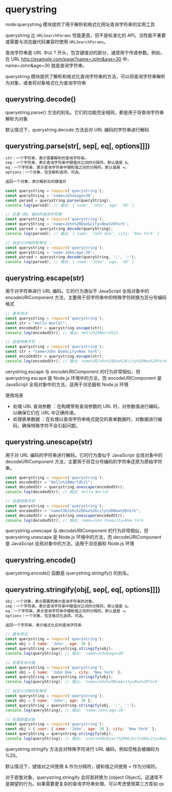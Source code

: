 # querystring
node:querystring 模块提供了用于解析和格式化网址查询字符串的实用工具

querystring 比 `URLSearchParams` 性能更高，但不是标准化的 API。当性能不重要或需要与浏览器代码兼容时使用 `URLSearchParams`。

查询字符串是 URL 中以 ? 开头，包含键值对的部分，通常用于传递参数。例如，在 URL http://example.com/page?name=John&age=30 中，name=John&age=30 就是查询字符串。

querystring 模块提供了解析和格式化查询字符串的方法，可以将查询字符串解析为对象，或者将对象格式化为查询字符串

## querystring.decode()
querystring.parse() 方法的别名。它们的功能完全相同，都是用于将查询字符串解析为对象

默认情况下，querystring.decode 方法会对 URL 编码的字符串进行解码

## querystring.parse(str[, sep[, eq[, options]]])
```txt
str：一个字符串，表示需要解析的查询字符串。
sep：一个字符串，表示查询字符串中键值对之间的分隔符。默认值是 &。
eq：一个字符串，表示查询字符串中键和值之间的分隔符。默认值是 =。
options：一个对象，包含解析选项。可选。

返回一个对象，表示解析后的键值对
```
```js
const querystring = require('querystring');
const queryString = 'name=John&age=30';
const parsed = querystring.parse(queryString);
console.log(parsed); // 输出: { name: 'John', age: '30' }

// 处理 URL 编码的查询字符串 
const querystring = require('querystring');
const queryString = 'name=John%20Doe&city=New%20York';
const parsed = querystring.decode(queryString);
console.log(parsed); // 输出: { name: 'John Doe', city: 'New York' }

// 自定义分隔符和等号 ：
const querystring = require('querystring');
const queryString = 'name:John;age:30';
const parsed = querystring.decode(queryString, ';', ':');
console.log(parsed); // 输出: { name: 'John', age: '30' }

```

## querystring.escape(str)
用于对字符串进行 URL 编码。它的行为类似于 JavaScript 全局对象中的 encodeURIComponent 方法，主要用于将字符串中的特殊字符转换为百分号编码格式
```js
// 基本用法
const querystring = require('querystring');
const str = "Hello World!";
const encodedStr = querystring.escape(str);
console.log(encodedStr); // 输出: Hello%20World%21

// 处理特殊字符 ：
const querystring = require('querystring');
const str = "name=John Doe&city=New York";
const encodedStr = querystring.escape(str);
console.log(encodedStr); // 输出: name%3DJohn%20Doe%26city%3DNew%20York
```
uerystring.escape 与 encodeURIComponent 的行为非常相似，但 querystring.escape 是 Node.js 环境中的方法，而 encodeURIComponent 是 JavaScript 全局对象中的方法，适用于浏览器和 Node.js 环境

使用场景
- 处理 URL 查询参数 ：在构建带有查询参数的 URL 时，对参数值进行编码，以确保它们在 URL 中正确传递。
- 处理表单数据 ：在处理以查询字符串格式提交的表单数据时，对数据进行编码，确保特殊字符不会引起问题。

## querystring.unescape(str)
用于对 URL 编码的字符串进行解码。它的行为类似于 JavaScript 全局对象中的 decodeURIComponent 方法，主要用于将百分号编码的字符串还原为原始字符串。
```js
const querystring = require('querystring');
const encodedStr = "Hello%20World%21";
const decodedStr = querystring.unescape(encodedStr);
console.log(decodedStr); // 输出: Hello World!

// 处理特殊字符 ：
const querystring = require('querystring');
const encodedStr = "name%3DJohn%20Doe%26city%3DNew%20York";
const decodedStr = querystring.unescape(encodedStr);
console.log(decodedStr); // 输出: name=John Doe&city=New York

```
querystring.unescape 与 decodeURIComponent 的行为非常相似，但 querystring.unescape 是 Node.js 环境中的方法，而 decodeURIComponent 是 JavaScript 全局对象中的方法，适用于浏览器和 Node.js 环境

## querystring.encode()
querystring.encode() 函数是 querystring.stringify() 的别名。

## querystring.stringify(obj[, sep[, eq[, options]]])
```txt
obj：一个对象，表示需要转换为查询字符串的对象。
sep：一个字符串，表示查询字符串中键值对之间的分隔符。默认值是 &。
eq：一个字符串，表示查询字符串中键和值之间的分隔符。默认值是 =。
options：一个对象，包含格式化选项。可选。

返回一个字符串，表示格式化后的查询字符串
```

```js
// 基本用法
const querystring = require('querystring');
const obj = { name: 'John', age: 30 };
const queryString = querystring.stringify(obj);
console.log(queryString); // 输出: 'name=John&age=30'

// 处理复杂对象
const querystring = require('querystring');
const obj = { name: 'John Doe', city: 'New York' };
const queryString = querystring.stringify(obj);
console.log(queryString); // 输出: 'name=John%20Doe&city=New%20York'

// 自定义分隔符和等号 
const querystring = require('querystring');
const obj = { name: 'John', age: 30 };
const queryString = querystring.stringify(obj, ';', ':');
console.log(queryString); // 输出: 'name:John;age:30'

// 处理嵌套对象
const querystring = require('querystring');
const obj = { user: { name: 'John', age: 30 }, city: 'New York' };
const queryString = querystring.stringify(obj);
console.log(queryString); // 输出: 'user=%5Bobject%20Object%5D&city=New%20York'
```
querystring.stringify 方法会对特殊字符进行 URL 编码，例如空格会被编码为 %20。

默认情况下，键值对之间使用 & 作为分隔符，键和值之间使用 = 作为分隔符。

对于嵌套对象，querystring.stringify 会将其转换为 [object Object]，这通常不是期望的行为。如果需要更复杂的查询字符串处理，可以考虑使用第三方库如 qs
